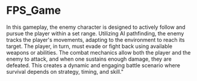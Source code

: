 # FPS_Game
In this gameplay, the enemy character is designed to actively follow and pursue the player within a set range. Utilizing AI pathfinding, the enemy tracks the player's movements, adapting to the environment to reach its target. The player, in turn, must evade or fight back using available weapons or abilities. The combat mechanics allow both the player and the enemy to attack, and when one sustains enough damage, they are defeated. This creates a dynamic and engaging battle scenario where survival depends on strategy, timing, and skill."
